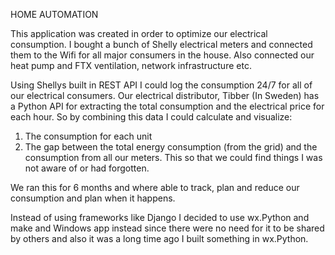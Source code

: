 HOME AUTOMATION

This application was created in order to optimize our electrical consumption. I bought a bunch of Shelly electrical meters and connected them to the Wifi for all major consumers in the house. 
Also connected our heat pump and FTX ventilation, network infrastructure etc. 

Using Shellys built in REST API I could log the consumption 24/7 for all of our electrical consumers. Our electrical distributor, Tibber (In Sweden) has a Python API for extracting the total consumption and the electrical price for each hour. 
So by combining this data I could calculate and visualize:
1. The consumption for each unit
2. The gap between the total energy consumption (from the grid) and the consumption from all our meters. This so that we could find things I was not aware of or had forgotten.

We ran this for 6 months and where able to track, plan and reduce our consumption and plan when it happens. 

Instead of using frameworks like Django I decided to use wx.Python and make and Windows app instead since there were no need for it to be shared by others and also it was a long time ago I built something in wx.Python. 
